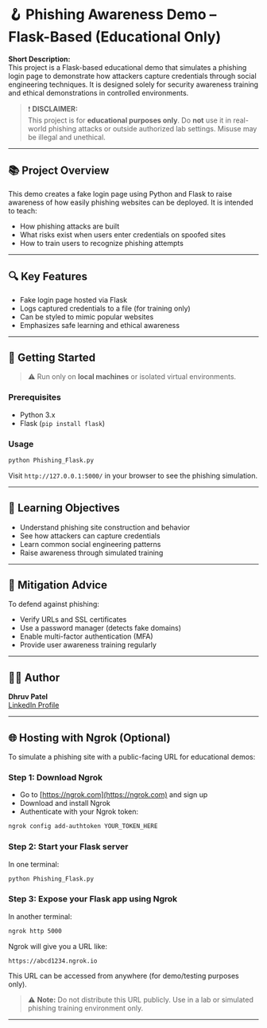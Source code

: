 # 🪝 Phishing Awareness Demo – Flask-Based (Educational Only)

**Short Description:**  
This project is a Flask-based educational demo that simulates a phishing login page to demonstrate how attackers capture credentials through social engineering techniques. It is designed solely for security awareness training and ethical demonstrations in controlled environments.

> ❗ **DISCLAIMER:**  
> This project is for **educational purposes only**. Do **not** use it in real-world phishing attacks or outside authorized lab settings. Misuse may be illegal and unethical.

---

## 📚 Project Overview

This demo creates a fake login page using Python and Flask to raise awareness of how easily phishing websites can be deployed. It is intended to teach:
- How phishing attacks are built
- What risks exist when users enter credentials on spoofed sites
- How to train users to recognize phishing attempts

---

## 🔍 Key Features

- Fake login page hosted via Flask
- Logs captured credentials to a file (for training only)
- Can be styled to mimic popular websites
- Emphasizes safe learning and ethical awareness

---

## 🚀 Getting Started

> ⚠️ Run only on **local machines** or isolated virtual environments.

### Prerequisites
- Python 3.x
- Flask (`pip install flask`)

### Usage
```bash
python Phishing_Flask.py
```
Visit `http://127.0.0.1:5000/` in your browser to see the phishing simulation.

---

## 🎯 Learning Objectives

- Understand phishing site construction and behavior
- See how attackers can capture credentials
- Learn common social engineering patterns
- Raise awareness through simulated training

---

## 🧯 Mitigation Advice

To defend against phishing:
- Verify URLs and SSL certificates
- Use a password manager (detects fake domains)
- Enable multi-factor authentication (MFA)
- Provide user awareness training regularly

---

## 👨‍💻 Author

**Dhruv Patel**  
[LinkedIn Profile](https://www.linkedin.com/in/dhruvpatel-infosec)


---

## 🌐 Hosting with Ngrok (Optional)

To simulate a phishing site with a public-facing URL for educational demos:

### Step 1: Download Ngrok
- Go to [https://ngrok.com](https://ngrok.com) and sign up
- Download and install Ngrok
- Authenticate with your Ngrok token:
```bash
ngrok config add-authtoken YOUR_TOKEN_HERE
```

### Step 2: Start your Flask server
In one terminal:
```bash
python Phishing_Flask.py
```

### Step 3: Expose your Flask app using Ngrok
In another terminal:
```bash
ngrok http 5000
```

Ngrok will give you a URL like:
```
https://abcd1234.ngrok.io
```

This URL can be accessed from anywhere (for demo/testing purposes only).

> ⚠️ **Note:** Do not distribute this URL publicly. Use in a lab or simulated phishing training environment only.

---
